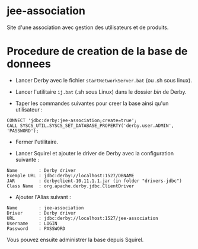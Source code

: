 # jee-association
Site d'une association avec gestion des utilisateurs et de produits.

# Procedure de creation de la base de donnees

- Lancer Derby avec le fichier  ```startNetworkServer.bat``` (ou .sh sous linux).


- Lancer l'utilitaire ```ij.bat``` (.sh sous Linux) dans le dossier *bin* de Derby.
- Taper les commandes suivantes pour creer la base ainsi qu'un utilisateur :
```
CONNECT 'jdbc:derby:jee-association;create=true';
CALL SYSCS_UTIL.SYSCS_SET_DATABASE_PROPERTY('derby.user.ADMIN', 'PASSWORD');
```
- Fermer l'utilitaire.


- Lancer Squirel et ajouter le driver de Derby avec la configuration suivante :
```
Name        : Derby driver
Exemple URL : jdbc:derby://localhost:1527/DBNAME
JAR         : derbyclient-10.11.1.1.jar (in folder "drivers-jdbc")
Class Name  : org.apache.derby.jdbc.ClientDriver
```
- Ajouter l'Alias suivant :
```
Name        : jee-association
Driver      : Derby driver
URL         : jdbc:derby://localhost:1527/jee-association
Username    : LOGIN
Password    : PASSWORD
```

Vous pouvez ensuite administrer la base depuis Squirel.
